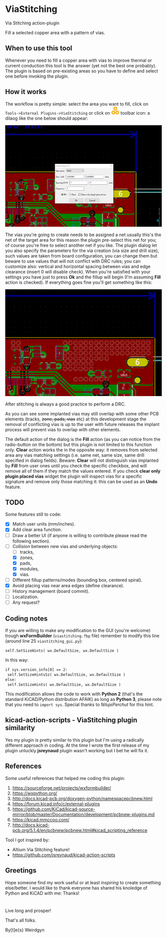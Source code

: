 # ViaStitching

Via Stitching action-plugin

Fill a selected copper area with a pattern of vias.

## When to use this tool

Whenever you need to fill a copper area with vias to improve thermal or current conduction this tool is the answer (yet not the best one probably). The plugin is based on pre-existing areas so you have to define and select one before invoking the plugin.

## How it works

The workflow is pretty simple: select the area you want to fill, click on ```Tools->External Plugins->ViaStitching``` or click on ![AddNet icon](viastitching.png?raw=true) toolbar icon: a dilaog like the one below should appear:

![AddNet dialog](pictures/viastitching_dialog.PNG?raw=true "ViaStitching dialog")

The vias you're going to create needs to be assigned a net usually this's the net of the target area for this reason the plugin pre-select this net for you; of course you're free to select another net if you like.
The plugin dialog let you also specify the parameters for the via creation (via size and drill size), such values are taken from board configuration, you can change them but beware to use values that will not conflict with DRC rules; you can customize also: vertical and horizontal spacing between vias and edge clearance (insert 0 will disable check).
When you're satisfied with your settings you have just to press __Ok__ and the fillup will begin (I'm assuming __Fill__ action is checked).
If everything goes fine you'll get something like this:

![viastitching result](pictures/viastitching_result.PNG?raw=true "ViaStitching result")

After stitching is always a good practice to perform a DRC.

As you can see some implanted vias may still overlap with some other PCB elements (tracks, ~~zone, pads, vias~~ etc) at this development stage the removal of conflicting vias is up to the user with future releases the implant process will prevent vias to overlap with other elements.

The default action of the dialog is the __Fill__ action (as you can notice from the radio-button on the bottom) but this plugin is not limited to this function only. __Clear__ action works the in the opposite way: it removes from selected area any vias matching settings (i.e. same net, same size, same drill specified in dialog fields). Beware: __Clear__ will not distinguish vias implanted by __Fill__ from user ones until you check the specific checkbox, and will remove all of them if they match the values entered. If you check __clear only plugin placed vias__ widget the plugin will inspect vias for a specific signature and remove only those matching it: this can be used as an __Undo__ feature.

## TODO

Some features still to code:
- [x] Match user units (mm/inches).
- [x] Add clear area function.
- [ ] Draw a better UI (if anyone is willing to contribute please read the following section).
- [ ] Collision between new vias and underlying objects: 
   - [ ] tracks, 
   - [x] zones, 
   - [x] pads,
   - [x] modules,
   - [x] vias.
- [ ] Different fillup patterns/modes (bounding box, centered spiral).
- [x] Avoid placing vias near area edges (define clearance).
- [ ] History management (board commit).
- [ ] Localization.
- [ ] Any request?

## Coding notes

If you are willing to make any modification to the GUI (you're welcome) trough __wxFormBuilder__ (```viastitching.fbp``` file) remember to modify this line (around line 25 ```viastitching_gui.py```):
```
self.SetSizeHints( wx.DefaultSize, wx.DefaultSize )
```
In this way:
```
if sys.version_info[0] == 2:
 self.SetSizeHintsSz( wx.DefaultSize, wx.DefaultSize )
else:
 self.SetSizeHints( wx.DefaultSize, wx.DefaultSize )
```
This modification allows the code to work with __Python 2__ (that's the standard KiCAD/Python distribution AFAIK) as long as __Python 3__, please note that you need to ```import sys```. Special thanks to *NilujePerchut* for this hint.

## kicad-action-scripts - ViaStitching plugin similarity

Yes my plugin is pretty similar to this plugin but I'm using a radically different approach in coding. At the time I wrote the first release of my plugin unluckly __jsreynaud__ plugin wasn't working but I bet he will fix it.

## References

Some useful references that helped me coding this plugin:
1. https://sourceforge.net/projects/wxformbuilder/
2. https://wxpython.org/
3. http://docs.kicad-pcb.org/doxygen-python/namespacepcbnew.html
4. https://forum.kicad.info/c/external-plugins
5. https://github.com/KiCad/kicad-source-mirror/blob/master/Documentation/development/pcbnew-plugins.md
6. https://kicad.mmccoo.com/
7. http://docs.kicad-pcb.org/5.1.4/en/pcbnew/pcbnew.html#kicad_scripting_reference


Tool I got inspired by:
- Altium Via Stitching feature!
- https://github.com/jsreynaud/kicad-action-scripts

## Greetings

Hope someone find my work useful or at least *inspiring* to create something else/better.
I would like to thank everyone has shared his knoledge of Python and KiCAD with me: Thanks!

#

Live long and prosper!

That's all folks.

By[t]e{s}
 Weirdgyn
